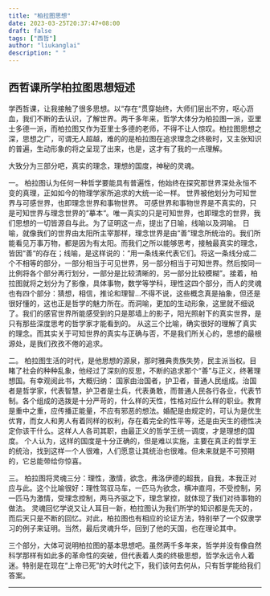 ```yaml
---
title: "柏拉图思想"
date: 2023-03-25T20:37:47+08:00
draft: false
tags: ["西哲"]
author: "liukanglai"
description: " "
---
```


## 西哲课所学柏拉图思想短述

学西哲课，让我接触了很多思想。以“存在“贯穿始终，大师们层出不穷，呕心沥血，我们不断的去认识，了解世界。两千多年来，哲学大体分为柏拉图一派，亚里士多德一派，而柏拉图又作为亚里士多德的老师，不得不让人惊叹。柏拉图思想之深，思想之广，可谓无人超越，难的的是柏拉图在追求理念之终极时，又主张知识的普遍，生动形象的将之呈现了出来，也是，这才有了我的一点理解。

大致分为三部分吧，真实的理念，理想的国度，神秘的灵魂。

一。
柏拉图认为任何一种哲学要能具有普遍性，他始终在探究那世界深处永恒不变的真理，正如如今的物理学家所追求的大统一论一样。
世界被他划分为可知世界与可感世界，也即理念世界和事物世界。 可感世界和事物世界是不真实的，只是可知世界与理念世界的“摹本“。唯一真实的只是可知世界，也即理念的世界，我们思想的一切皆源自与此。为了证明这一点，提出了日喻，线喻以及洞喻。
日喻，就像我们的世界由太阳所主宰那样，理念世界是由“善”理念所统治的。我们所能看见万事万物，都是因为有太阳。而我们之所以能够思考，接触最真实的理念，皆因“善“的存在；线喻，是这样说的：“用一条线来代表它们。将这一条线分成二个不相等的部分，一部分相当于可见世界，另一部分相当于可知世界。然后按同一比例将各个部分再行划分，一部分是比较清晰的，另一部分比较模糊”。接着，柏拉图就将之划分为了影像，具体事物，数学等学科，理性这四个部分，而人的灵魂也有四个部分：猜想，相信，推论和理智...不得不说，这些概念真是抽象，但还是很好懂的，这也正是哲学的魅力所在。而洞喻，更加的生动形象，这里就不细说了。我们的感官世界所能感受到的只是那墙上的影子，阳光照射下的真实世界，是只有那些深度思考的哲学家才能看到的。
从这三个比喻，确实很好的理解了真实的理念。而其实关于可知世界的真实与正确与否，不是我们所关心的，思想的最根源处，是我们孜孜不倦的追求。

二。
柏拉图生活的时代，是他思想的源泉，那时雅典贵族失势，民主派当权。目睹了社会的种种乱象，他经过了深刻的反思，不断的追求那个“善”与正义，终著理想国。有幸观阅此书，大概归纳：
国家由治国者，护卫者，普通人民组成。治国者是哲学家，代表智慧，护卫者是士兵，代表勇敢，而普通人民各行各业，代表节制。各个组成的选拨是十分严苛的，什么样的天性，性格对应什么样的职业。教育是重中之重，应传播正能量，不应有邪恶的想法。婚配是由规定的，可认为是优生优育，而女人和男人有着同样的权利，存在着完全的性平等，还是由天生的德性决定你该干什么。这样人人各司其职，由最正义的哲学王统一调度，才是理想的国度。
个人认为，这样的国度是十分正确的，但是难以实施，主要在真正的哲学王的统治，找到这样一个人很难，人们愿意让其统治也很难。但未来就是不可预期的，它总能带给你惊喜。

三。
柏拉图将灵魂三分：理性，激情，欲念，弗洛伊德的超我，自我，本我正对应与此。这个比喻很好：理性驾驭马车，一匹马为欲念，横冲直闯，不受控制，另一匹马为激情，受理念控制，两马齐驱之下，理念掌控，就体现了我们对待事物的做法。
灵魂回忆学说又让人耳目一新，柏拉图认为我们所学的知识都是先天的，而后天只是不断的回忆。对此，柏拉图也有相应的论证方法，特别举了一个奴隶学习的例子来证明。当然，最后灵魂升华，回到了他的天国，也在理论其中。

三个部分，大体可说明柏拉图的基本思想吧。虽然两千多年来，哲学并没有像自然科学那样有如此多的革命性的突破，但代表着人类的终极思想，哲学永远令人着迷。特别是在现在“上帝已死”的大时代之下，我们该何去何从，只有哲学能给我们答案。

---
